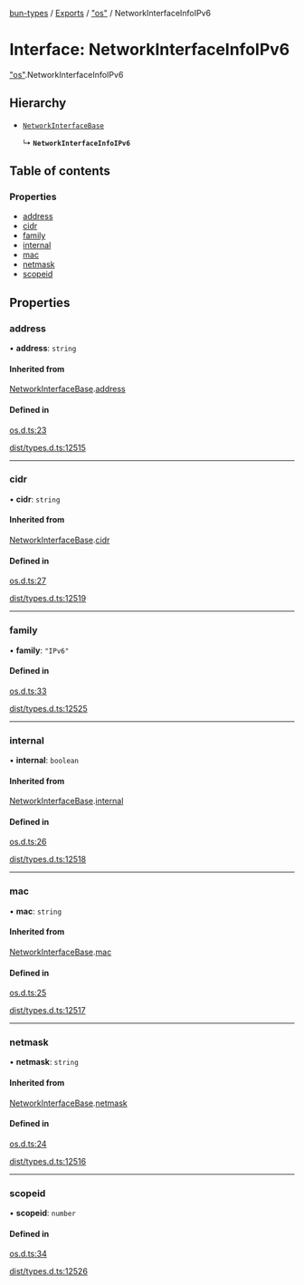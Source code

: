 [bun-types](https://github.com/oven-sh/bun-types/blob/master/api-docs/README.md) / [Exports](https://github.com/oven-sh/bun-types/blob/master/api-docs/modules.md) / ["os"](https://github.com/oven-sh/bun-types/blob/master/api-docs/modules/os_.md) / NetworkInterfaceInfoIPv6

# Interface: NetworkInterfaceInfoIPv6

["os"](https://github.com/oven-sh/bun-types/blob/master/api-docs/modules/os_.md).NetworkInterfaceInfoIPv6

## Hierarchy

- [`NetworkInterfaceBase`](https://github.com/oven-sh/bun-types/blob/master/api-docs/interfaces/os_.NetworkInterfaceBase.md)

  ↳ **`NetworkInterfaceInfoIPv6`**

## Table of contents

### Properties

- [address](https://github.com/oven-sh/bun-types/blob/master/api-docs/interfaces/os_.NetworkInterfaceInfoIPv6.md#address)
- [cidr](https://github.com/oven-sh/bun-types/blob/master/api-docs/interfaces/os_.NetworkInterfaceInfoIPv6.md#cidr)
- [family](https://github.com/oven-sh/bun-types/blob/master/api-docs/interfaces/os_.NetworkInterfaceInfoIPv6.md#family)
- [internal](https://github.com/oven-sh/bun-types/blob/master/api-docs/interfaces/os_.NetworkInterfaceInfoIPv6.md#internal)
- [mac](https://github.com/oven-sh/bun-types/blob/master/api-docs/interfaces/os_.NetworkInterfaceInfoIPv6.md#mac)
- [netmask](https://github.com/oven-sh/bun-types/blob/master/api-docs/interfaces/os_.NetworkInterfaceInfoIPv6.md#netmask)
- [scopeid](https://github.com/oven-sh/bun-types/blob/master/api-docs/interfaces/os_.NetworkInterfaceInfoIPv6.md#scopeid)

## Properties

### address

• **address**: `string`

#### Inherited from

[NetworkInterfaceBase](https://github.com/oven-sh/bun-types/blob/master/api-docs/interfaces/os_.NetworkInterfaceBase.md).[address](https://github.com/oven-sh/bun-types/blob/master/api-docs/interfaces/os_.NetworkInterfaceBase.md#address)

#### Defined in

[os.d.ts:23](https://github.com/valgaze/bun-types/blob/6f8dbf8/os.d.ts#L23)

[dist/types.d.ts:12515](https://github.com/valgaze/bun-types/blob/6f8dbf8/dist/types.d.ts#L12515)

___

### cidr

• **cidr**: `string`

#### Inherited from

[NetworkInterfaceBase](https://github.com/oven-sh/bun-types/blob/master/api-docs/interfaces/os_.NetworkInterfaceBase.md).[cidr](https://github.com/oven-sh/bun-types/blob/master/api-docs/interfaces/os_.NetworkInterfaceBase.md#cidr)

#### Defined in

[os.d.ts:27](https://github.com/valgaze/bun-types/blob/6f8dbf8/os.d.ts#L27)

[dist/types.d.ts:12519](https://github.com/valgaze/bun-types/blob/6f8dbf8/dist/types.d.ts#L12519)

___

### family

• **family**: ``"IPv6"``

#### Defined in

[os.d.ts:33](https://github.com/valgaze/bun-types/blob/6f8dbf8/os.d.ts#L33)

[dist/types.d.ts:12525](https://github.com/valgaze/bun-types/blob/6f8dbf8/dist/types.d.ts#L12525)

___

### internal

• **internal**: `boolean`

#### Inherited from

[NetworkInterfaceBase](https://github.com/oven-sh/bun-types/blob/master/api-docs/interfaces/os_.NetworkInterfaceBase.md).[internal](https://github.com/oven-sh/bun-types/blob/master/api-docs/interfaces/os_.NetworkInterfaceBase.md#internal)

#### Defined in

[os.d.ts:26](https://github.com/valgaze/bun-types/blob/6f8dbf8/os.d.ts#L26)

[dist/types.d.ts:12518](https://github.com/valgaze/bun-types/blob/6f8dbf8/dist/types.d.ts#L12518)

___

### mac

• **mac**: `string`

#### Inherited from

[NetworkInterfaceBase](https://github.com/oven-sh/bun-types/blob/master/api-docs/interfaces/os_.NetworkInterfaceBase.md).[mac](https://github.com/oven-sh/bun-types/blob/master/api-docs/interfaces/os_.NetworkInterfaceBase.md#mac)

#### Defined in

[os.d.ts:25](https://github.com/valgaze/bun-types/blob/6f8dbf8/os.d.ts#L25)

[dist/types.d.ts:12517](https://github.com/valgaze/bun-types/blob/6f8dbf8/dist/types.d.ts#L12517)

___

### netmask

• **netmask**: `string`

#### Inherited from

[NetworkInterfaceBase](https://github.com/oven-sh/bun-types/blob/master/api-docs/interfaces/os_.NetworkInterfaceBase.md).[netmask](https://github.com/oven-sh/bun-types/blob/master/api-docs/interfaces/os_.NetworkInterfaceBase.md#netmask)

#### Defined in

[os.d.ts:24](https://github.com/valgaze/bun-types/blob/6f8dbf8/os.d.ts#L24)

[dist/types.d.ts:12516](https://github.com/valgaze/bun-types/blob/6f8dbf8/dist/types.d.ts#L12516)

___

### scopeid

• **scopeid**: `number`

#### Defined in

[os.d.ts:34](https://github.com/valgaze/bun-types/blob/6f8dbf8/os.d.ts#L34)

[dist/types.d.ts:12526](https://github.com/valgaze/bun-types/blob/6f8dbf8/dist/types.d.ts#L12526)

